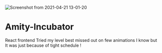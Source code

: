 ![Screenshot from 2021-04-21 13-01-20](https://user-images.githubusercontent.com/70375457/115515924-3bb4b680-a2a3-11eb-820e-5f32ef0ae9d4.png)
# Amity-Incubator
React frontend 
Tried my level best missed out on few animations I know but It was just because of tight schedule !
